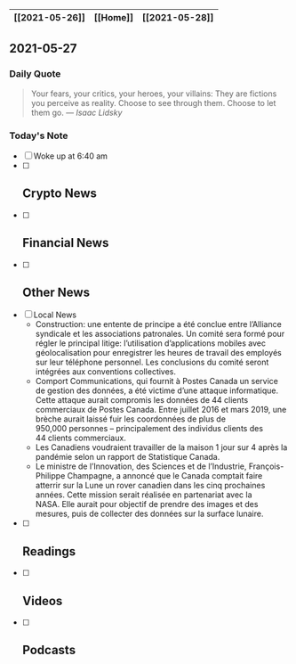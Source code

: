 | [[2021-05-26]] | [[Home]] | [[2021-05-28]] |
| :------------: | :------: | :------------: |

## 2021-05-27 

### Daily Quote
> Your fears, your critics, your heroes, your villains: They are fictions you perceive as reality. Choose to see through them. Choose to let them go.
> &mdash; <cite>Isaac Lidsky</cite>

### Today's Note
- [ ] Woke up at 6:40 am
- [ ] Crypto News
	- 
- [ ] Financial News
	- 
- [ ] Other News
	- 
- [ ] Local News
	- Construction: une entente de principe a été conclue entre l’Alliance syndicale et les associations patronales. Un comité sera formé pour régler le principal litige: l’utilisation d’applications mobiles avec géolocalisation pour enregistrer les heures de travail des employés sur leur téléphone personnel. Les conclusions du comité seront intégrées aux conventions collectives.
	- Comport Communications, qui fournit à Postes Canada un service de gestion des données, a été victime d’une attaque informatique. Cette attaque aurait compromis les données de 44 clients commerciaux de Postes Canada. Entre juillet 2016 et mars 2019, une brèche aurait laissé fuir les coordonnées de plus de 950,000 personnes – principalement des individus clients des 44 clients commerciaux.
	- Les Canadiens voudraient travailler de la maison 1 jour sur 4 après la pandémie selon un rapport de Statistique Canada.
	- Le ministre de l’Innovation, des Sciences et de l’Industrie, François-Philippe Champagne, a annoncé que le Canada comptait faire atterrir sur la Lune un rover canadien dans les cinq prochaines années. Cette mission serait réalisée en partenariat avec la NASA. Elle aurait pour objectif de prendre des images et des mesures, puis de collecter des données sur la surface lunaire.
- [ ] Readings
	- 
- [ ] Videos
	- 
- [ ] Podcasts
	- 
